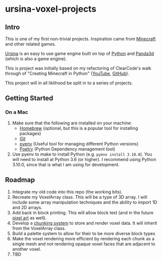# ursina-voxel-projects

## Intro
This is one of my first non-trivial projects. Inspiration came from [Minecraft](https://www.minecraft.net/en-us) and other related games.

[Ursina](https://www.ursinaengine.org/index.html) is an easy to use game engine built on top of [Python](https://www.python.org) and [Panda3d](https://www.panda3d.org) (which is also a game engine).

This is project was initially based on my refactoring of ClearCode's walk through of "Creating Minecraft in Python" ([YouTube](https://www.youtube.com/watch?v=DHSRaVeQxIk), [GitHub](https://github.com/clear-code-projects/Minecraft-in-Python)).

This project will in all liklihood be split in to a series of projects.

## Getting Started

### On a Mac
<ol>
  <li>Make sure that the following are installed on your machine:
    <ul>
      <li><a href="https://brew.sh">Homebrew</a> (optional, but this is a popular tool for installing packages)
      <li><a href="https://git-scm.com">Git</a>
      <li><a href="https://github.com/pyenv/pyenv">pyenv</a> (Useful tool for managing different Python versions)
      <li><a href="https://python-poetry.org">Poetry</a> (Python Dependency management tool)
    </ul>
  <li> Use pyenv to make to install Python (e.g. <code>pyenv install 3.10.0</code>). You will need to install at Python 3.6 (or higher). I recommend using Python 3.10.0, since that is what I am using for development.
</ol>

## Roadmap
<ol>
  <li>Integrate my old code into this repo (the working bits).
  <li>Recreate my VoxelArray class. This will be a type of 3D array. I will include some array manipulation techniques and the ability to import 1D and 2D arrays.
  <li>Add back in block printing. This will allow block text (and in the future <a href="https://en.wikipedia.org/wiki/Pixel_art">pixel art</a> as well).
  <li>Develop a <a href="https://minecraft.fandom.com/wiki/Chunk">chunking system</a> to store and render voxel data. It will inherit from the VoxelArray class.
  <li>Build a palette system to allow for their to be more diverse block types
  <li>Make the voxel rendering more efficient by rendering each chunk as a single mesh and not rendering opaque voxel faces that are adjacent to another voxel.
  <li>TBD
</ol>
